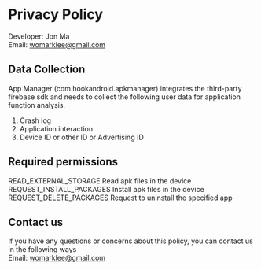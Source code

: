 # Privacy Policy
Developer: Jon Ma<br/>
Email: womarklee@gmail.com

## Data Collection
App Manager (com.hookandroid.apkmanager) integrates the third-party firebase sdk and needs to collect the following user data for application function analysis.
1. Crash log
2. Application interaction
3. Device ID or other ID or Advertising ID

## Required permissions
READ_EXTERNAL_STORAGE Read apk files in the device<br/>
REQUEST_INSTALL_PACKAGES Install apk files in the device<br/>
REQUEST_DELETE_PACKAGES Request to uninstall the specified app

## Contact us
If you have any questions or concerns about this policy, you can contact us in the following ways<br/>
Email: womarklee@gmail.com

